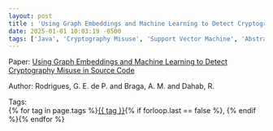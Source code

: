 ```yaml
---
layout: post
title : 'Using Graph Embeddings and Machine Learning to Detect Cryptography Misuse in Source Code'
date: 2025-01-01 10:03:19 -0500
tags: ['Java', 'Cryptography Misuse', 'Support Vector Machine', 'Abstract Syntax Tree (AST)']
---
```

Paper: [Using Graph Embeddings and Machine Learning to Detect Cryptography Misuse in Source Code](https://ieeexplore-ieee-org.proxy.library.nd.edu/document/9356194)

Author: Rodrigues, G. E. de P. and Braga, A. M. and Dahab, R.




 Tags:  
        <span>{% for tag in page.tags %}<a href="{{ site.baseurl }}tags/#{{ tag | slugify }}">{{ tag }}</a>{% if forloop.last == false %}, {% endif %}{% endfor %}</span>
